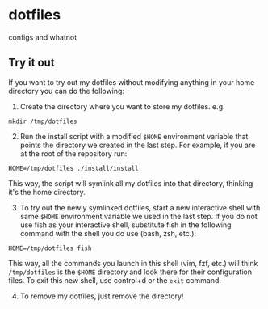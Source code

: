 # dotfiles
configs and whatnot

## Try it out
If you want to try out my dotfiles without modifying anything in your home directory you can do the following:
1. Create the directory where you want to store my dotfiles. e.g.
```
mkdir /tmp/dotfiles
```

2. Run the install script with a modified `$HOME` environment variable that points the directory we created in the last step. For example, if you are at the root of the repository run:
```
HOME=/tmp/dotfiles ./install/install
```
This way, the script will symlink all my dotfiles into that directory, thinking it's the home directory.

3. To try out the newly symlinked dotfiles, start a new interactive shell with same `$HOME` environment variable we used in the last step. If you do not use fish as your interactive shell, substitute fish in the following command with the shell you do use (bash, zsh, etc.):
```
HOME=/tmp/dotfiles fish
```
This way, all the commands you launch in this shell (vim, fzf, etc.) will think `/tmp/dotfiles` is the `$HOME` directory and look there for their configuration files. To exit this new shell, use control+d or the `exit` command.

4. To remove my dotfiles, just remove the directory!
